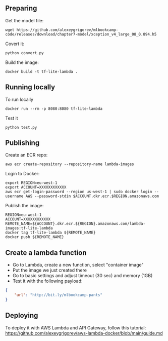 
## Preparing

Get the model file:

```
wget https://github.com/alexeygrigorev/mlbookcamp-code/releases/download/chapter7-model/xception_v4_large_08_0.894.h5
```

Covert it:

```
python convert.py
```


Build the image:
```
docker build -t tf-lite-lambda .
```

## Running locally

To run locally

```
docker run --rm -p 8080:8080 tf-lite-lambda
```

Test it

```
python test.py
```


## Publishing

Create an ECR repo:

```
aws ecr create-repository --repository-name lambda-images
```

Login to Docker:

```
export REGION=eu-west-1
export ACCOUNT=XXXXXXXXXXXX
aws ecr get-login-password --region us-west-1 | sudo docker login --username AWS --password-stdin $ACCOUNT.dkr.ecr.$REGION.amazonaws.com

```


Publish the image:

```
REGION=eu-west-1
ACCOUNT=XXXXXXXXXXXX
REMOTE_NAME=${ACCOUNT}.dkr.ecr.${REGION}.amazonaws.com/lambda-images:tf-lite-lambda 
docker tag tf-lite-lambda ${REMOTE_NAME}
docker push ${REMOTE_NAME}
```

## Create a lambda function

* Go to Lambda, create a new function, select "container image"
* Put the image we just created there
* Go to basic settings and adjust timeout (30 sec) and memory (1GB)
* Test it with the following payload:

```json
{
    "url": "http://bit.ly/mlbookcamp-pants"
}
```

## Deploying

To deploy it with AWS Lambda and API Gateway, follow this tutorial: https://github.com/alexeygrigorev/aws-lambda-docker/blob/main/guide.md
